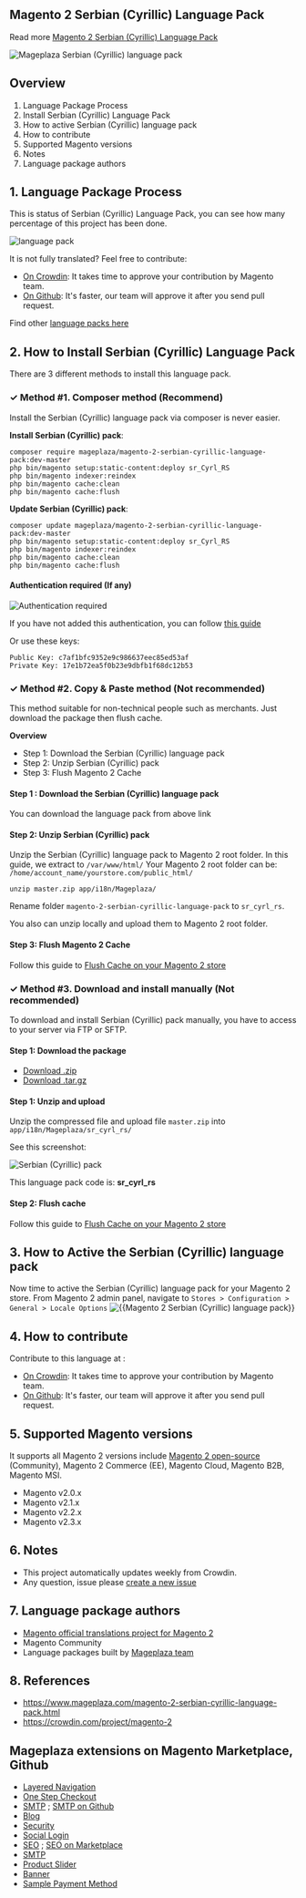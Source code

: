 ## Magento 2 Serbian (Cyrillic) Language Pack



Read more [Magento 2 Serbian (Cyrillic) Language Pack](https://www.mageplaza.com/magento-2-serbian-cyrillic-language-pack.html)

![Mageplaza Serbian (Cyrillic) language pack](https://cdn3.mageplaza.com/media/general/qjWPj1W.png)

## Overview

1. Language Package Process
2. Install Serbian (Cyrillic) Language Pack
3. How to active Serbian (Cyrillic) language pack
4. How to contribute
5. Supported Magento versions
6. Notes
7. Language package authors

## 1. Language Package Process

This is status of Serbian (Cyrillic) Language Pack, you can see how many percentage of this project has been done.

![language pack](http://progressed.io/bar/0?title=translated)

It is not fully translated? Feel free to contribute:
- [On Crowdin](https://crowdin.com/project/magento-2): It takes time to approve your contribution by Magento team.
- [On Github](https://github.com/mageplaza/magento-2-serbian-cyrillic-language-pack/blob/master/HOW-TO-CONTRIBUTE.md): It's faster, our team will approve it after you send pull request.


Find other [language packs here](https://www.mageplaza.com/kb/magento-2-language-pack/)

## 2. How to Install Serbian (Cyrillic) Language Pack

There are 3 different methods to install this language pack.

### ✓ Method #1. Composer method (Recommend)
Install the Serbian (Cyrillic) language pack via composer is never easier.

**Install Serbian (Cyrillic) pack**:

```
composer require mageplaza/magento-2-serbian-cyrillic-language-pack:dev-master
php bin/magento setup:static-content:deploy sr_Cyrl_RS
php bin/magento indexer:reindex
php bin/magento cache:clean
php bin/magento cache:flush

```


**Update  Serbian (Cyrillic) pack**:

```
composer update mageplaza/magento-2-serbian-cyrillic-language-pack:dev-master
php bin/magento setup:static-content:deploy sr_Cyrl_RS
php bin/magento indexer:reindex
php bin/magento cache:clean
php bin/magento cache:flush

```

#### Authentication required (If any)

![Authentication required](https://cdn.mageplaza.com/media/general/dmryiPk.png)

If you have not added this authentication, you can follow [this guide](http://devdocs.magento.com/guides/v2.0/install-gde/prereq/connect-auth.html)

Or use these keys:

```
Public Key: c7af1bfc9352e9c986637eec85ed53af
Private Key: 17e1b72ea5f0b23e9dbfb1f68dc12b53
```



### ✓ Method #2. Copy & Paste method (Not recommended)

This method suitable for non-technical people such as merchants. Just download the package then flush cache.

**Overview**

- Step 1: Download the Serbian (Cyrillic) language pack
- Step 2: Unzip Serbian (Cyrillic) pack
- Step 3: Flush Magento 2 Cache

#### Step 1 : Download the Serbian (Cyrillic) language pack

You can download the language pack from above link

#### Step 2: Unzip Serbian (Cyrillic) pack

Unzip the Serbian (Cyrillic) language pack to Magento 2 root folder. In this guide, we extract to `/var/www/html/`
Your Magento 2 root folder can be: `/home/account_name/yourstore.com/public_html/`

```
unzip master.zip app/i18n/Mageplaza/
```

Rename folder `magento-2-serbian-cyrillic-language-pack` to `sr_cyrl_rs`.


You also can unzip locally and upload them to Magento 2 root folder.

#### Step 3: Flush Magento 2 Cache

Follow this guide to [Flush Cache on your Magento 2 store](https://www.mageplaza.com/kb/how-flush-enable-disable-cache.html)


### ✓ Method #3. Download and install manually (Not recommended)

To download and install Serbian (Cyrillic) pack manually, you have to access to your server via FTP or SFTP.

#### Step 1: Download the package

- [Download .zip](https://github.com/mageplaza/magento-2-serbian-cyrillic-language-pack/archive/master.zip)
- [Download .tar.gz](https://github.com/mageplaza/magento-2-serbian-cyrillic-language-pack/tarball/master)

#### Step 1: Unzip and upload

Unzip the compressed file and upload file `master.zip` into `app/i18n/Mageplaza/sr_cyrl_rs/`

See this screenshot:

![Serbian (Cyrillic) pack](https://cdn3.mageplaza.com/media/general/language-pack.png)

This language pack code is: **sr_cyrl_rs**

#### Step 2: Flush cache

Follow this guide to [Flush Cache on your Magento 2 store](https://www.mageplaza.com/kb/how-flush-enable-disable-cache.html)


## 3. How to Active the Serbian (Cyrillic) language pack 

Now time to active the Serbian (Cyrillic) language pack for your Magento 2 store. From Magento 2 admin panel, navigate to `Stores > Configuration > General > Locale Options`
![{{Magento 2 Serbian (Cyrillic) language pack}}](https://cdn.mageplaza.com/media/general/aPSUA0l.png)


## 4. How to contribute

Contribute to this language at :
- [On Crowdin](https://crowdin.com/project/magento-2): It takes time to approve your contribution by Magento team.
- [On Github](https://github.com/mageplaza/magento-2-serbian-cyrillic-language-pack/blob/master/HOW-TO-CONTRIBUTE.md): It's faster, our team will approve it after you send pull request.


## 5. Supported Magento versions

It supports all Magento 2 versions include [Magento 2 open-source](https://www.mageplaza.com/download-magento/) (Community), Magento 2 Commerce (EE), Magento Cloud, Magento B2B, Magento MSI.


- Magento v2.0.x
- Magento v2.1.x
- Magento v2.2.x
- Magento v2.3.x



## 6. Notes 

- This project automatically updates weekly from Crowdin.
- Any question, issue please [create a new issue](https://github.com/mageplaza/magento-2-serbian-cyrillic-language-pack/issues/new)

## 7. Language package authors

- [Magento official translations project for Magento 2](https://crowdin.com/project/magento-2)
- Magento Community
- Language packages built by [Mageplaza team](https://www.mageplaza.com/)


## 8. References 

- https://www.mageplaza.com/magento-2-serbian-cyrillic-language-pack.html
- https://crowdin.com/project/magento-2



## Mageplaza extensions on Magento Marketplace, Github


- [Layered Navigation](https://marketplace.magento.com/mageplaza-layered-navigation-m2.html)
- [One Step Checkout](https://marketplace.magento.com/mageplaza-magento-2-one-step-checkout-extension.html)
- [SMTP](https://marketplace.magento.com/mageplaza-module-smtp.html) ; [SMTP on Github](https://github.com/mageplaza/magento-2-smtp)
- [Blog](https://github.com/mageplaza/magento-2-blog)
- [Security](https://marketplace.magento.com/mageplaza-module-security.html)
- [Social Login](https://github.com/mageplaza/magento-2-social-login)
- [SEO](https://github.com/mageplaza/magento-2-seo) ; [SEO on Marketplace](https://marketplace.magento.com/mageplaza-magento-2-seo-extension.html)
- [SMTP](https://github.com/mageplaza/magento-2-smtp)
- [Product Slider](https://github.com/mageplaza/magento-2-product-slider)
- [Banner](https://github.com/mageplaza/magento-2-banner-slider)
- [Sample Payment Method](https://github.com/mageplaza/magento-2-sample-payment-method)



